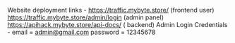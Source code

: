Website deployment links -  https://traffic.mybyte.store/   (frontend user)   https://traffic.mybyte.store/admin/login (admin panel)
                            https://apihack.mybyte.store/api-docs/ ( backend)
Admin Login Credentials - email = admin@gmail.com
                          password = 12345678 
